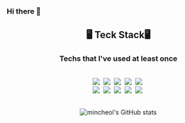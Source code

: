 ### Hi there 👋

<!--
**Low-ProFiles/Low-ProFiles** is a ✨ _special_ ✨ repository because its `README.md` (this file) appears on your GitHub profile.

Here are some ideas to get you started:

- 🔭 I’m currently working on ...
- 🌱 I’m currently learning ...
- 👯 I’m looking to collaborate on ...
- 🤔 I’m looking for help with ...
- 💬 Ask me about ...
- 📫 How to reach me: ...
- 😄 Pronouns: ...
- ⚡ Fun fact: ...
-->

<h2 align="center">
  🖥 Teck Stack🖥
</h2>
<h3 align="center">
  Techs that I've used at least once
</h3>
<br>
<div align="center">
  <img src="https://img.shields.io/badge/JavaScript-F7DF1E?style=flat-square&logo=JavaScript&logoColor=black"/></a>&nbsp;
  <img src="https://img.shields.io/badge/TypeScript-3178C6?style=flat-square&logo=TypeScript&logoColor=white"/></a>&nbsp;
  <img src="https://img.shields.io/badge/React-61DAFB?style=flat-square&logo=Create React App&logoColor=black"/></a>&nbsp;
  <img src="https://img.shields.io/badge/Next.js-000000?style=flat-square&logo=Next.js&logoColor=white"/></a>&nbsp;
  <img src="https://img.shields.io/badge/Sass-CC6699?style=flat-square&logo=Sass&logoColor=white"/></a>&nbsp; 
  <br>
  <img src="https://img.shields.io/badge/Styled Components-DB7093?style=flat-square&logo=Styled Components&logoColor=white"/></a>&nbsp;
  <img src="https://img.shields.io/badge/Redux-764ABC?style=flat-square&logo=Redux&logoColor=white"/></a>&nbsp;
  <img src="https://img.shields.io/badge/Redux-764ABC?style=flat-square&logo=Redux&logoColor=white"/></a>&nbsp; 
  <img src="https://img.shields.io/badge/Python-3766AB?style=flat-square&logo=Python&logoColor=white"/></a>&nbsp;
  <img src="https://img.shields.io/badge/Django-092E20?style=flat-square&logo=Django&logoColor=white"/></a>&nbsp;
 </div>
<br>

<div align="center">
  
  ![mincheol's GitHub stats](https://github-readme-stats.vercel.app/api?username=Low-ProFiles&show_icons=true&)
</div>
